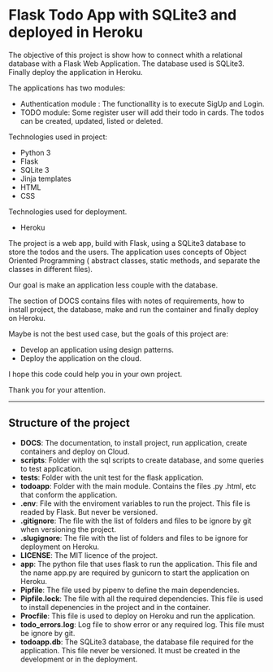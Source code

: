 # Flask Todo App with SQLite3 and deployed in Heroku


The objective of this project is show how to connect whith a relational database with a Flask Web Application. The database used is SQLite3. Finally deploy the application in Heroku.

The applications has two modules:

- Authentication module : The functionallity is to execute SigUp and Login.
- TODO module: Some register user will add their todo in cards. The todos can be created, updated, listed or deleted.


Technologies used in project:
- Python 3
- Flask
- SQLite 3
- Jinja templates
- HTML
- CSS


Technologies used for deployment.
- Heroku


The project is a web app, build with Flask, using a SQLite3 database to store the todos and the users.
The application uses concepts of Object Oriented Programming ( abstract classes, static methods, and separate the classes in different files).

Our goal is make an application  less couple with the database.


The section of DOCS contains files with notes of requirements, how to install project, the database, make and run the container and finally deploy on Heroku.

Maybe is not the best used case, but the goals of this project are:

- Develop an application using design patterns.
- Deploy the application on the cloud.


I hope this code could help you in your own project.

Thank you for your attention.

---

## Structure of the project

- **DOCS**: The documentation, to install project, run application, create containers and deploy on Cloud.
- **scripts**: Folder with the sql scripts to create database, and some queries to test application.
- **tests**: Folder with the unit test for the flask application.
- **todoapp**: Folder with the main module. Contains the files .py .html, etc that conform the application.
- **.env**: File with the enviroment variables to run the project. This file is readed by Flask. But never be versioned.
- **.gitignore**: The file with the list of folders and files to be ignore by git when versioning the project.
- **.slugignore**: The file with the list of folders and files to be ignore for deployment on Heroku.
- **LICENSE**: The MIT licence of the project.
- **app**: The python file that uses flask to run the application. This file and the name app.py  are required by gunicorn to start the application on Heroku.
- **Pipfile**: The file used by pipenv to define the main dependencies.
- **Pipfile.lock**: The file with all the required dependencies. This file is used to install depenencies in the project and in the container.
- **Procfile**: This file is used to deploy on Heroku and run the application.
- **todo_errors.log**: Log file to show error or any required log. This file must be ignore by git.
- **todoapp.db**: The SQLite3 database, the database file required for the application. This file never be versioned. It must be created in the development or in the deployment.
